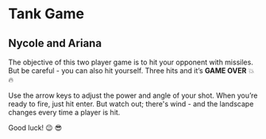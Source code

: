 # Tank Game
## Nycole and Ariana

The objective of this two player game is to hit your opponent with missiles.  But be careful - you can also hit yourself.  Three hits and it’s **GAME OVER** :collision: :fire:

Use the arrow keys to adjust the power and angle of your shot.  When you’re ready to fire, just hit enter.  But watch out; there's wind - and the landscape changes every time a player is hit.

Good luck! :wink: :sunglasses:
